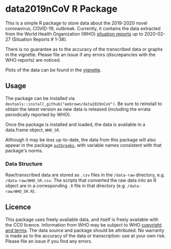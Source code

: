 # data2019nCoV R Package

This is a simple R package to store data about the 2019-2020 novel coronavirus, COVID-19, outbreak. Currently, it contains the data extracted from the World Health Organization (WHO) [situation reports](https://www.who.int/emergencies/diseases/novel-coronavirus-2019/situation-reports) up to 2020-02-27 (Situation Reports # 1-38).

There is no guarantee as to the accuracy of the transcribed data or graphs in the vignette. Please file an issue if any errors (discrepancies with the WHO reports) are noticed.

Plots of the data can be found in the [vignette](https://htmlpreview.github.io/?https://github.com/eebrown/data2019nCoV/blob/master/doc/WHO_SR.html). 

## Usage

The package can be installed via `devtools::install_github("eebrown/data2019nCoV")`. Be sure to reinstall to obtain the latest version as new data is released (including the errata periodically reported by WHO).

Once the package is installed and loaded, the data is available in a data.frame object, `WHO_SR`. 

Although it may be less up-to-date, the data from this package will also appear in the package [`outbreaks`](https://github.com/reconhub/outbreaks), with variable names consistent with that package's norms.

### Data Structure

Raw/transcribed data are stored as `.csv` files in the `/data-raw` directory, e.g. `/data-raw/WHO_SR.csv`. The scripts that converted the raw data into an R object are in a corresponding `.R` file in that directory (e.g. `/data-raw/WHO_SR.R`).

## Licence

This package uses freely available data, and itself is freely available with the CC0 licence. Information from WHO may be subject to WHO [copyright and terms](https://www.who.int/publishing/copyright/en/). The data source and package should be attributed. No warranty is made as to the accuracy of the data or transcription: use at your own risk. Please file an issue if you find any errors. 